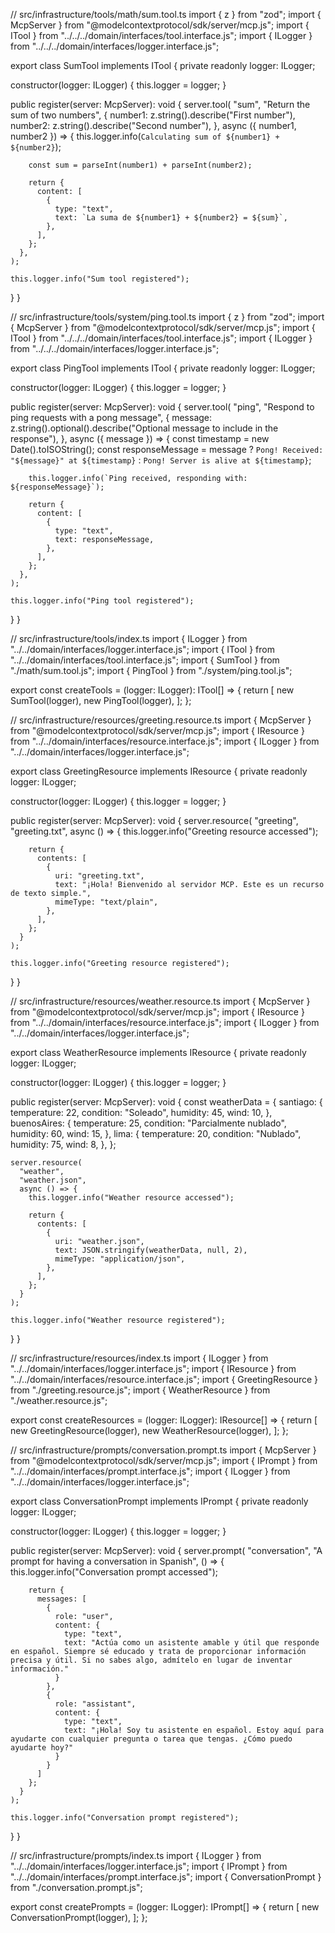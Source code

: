// src/infrastructure/tools/math/sum.tool.ts
import { z } from "zod";
import { McpServer } from "@modelcontextprotocol/sdk/server/mcp.js";
import { ITool } from "../../../domain/interfaces/tool.interface.js";
import { ILogger } from "../../../domain/interfaces/logger.interface.js";

export class SumTool implements ITool {
  private readonly logger: ILogger;

  constructor(logger: ILogger) {
    this.logger = logger;
  }

  public register(server: McpServer): void {
    server.tool(
      "sum",
      "Return the sum of two numbers",
      {
        number1: z.string().describe("First number"),
        number2: z.string().describe("Second number"),
      },
      async ({ number1, number2 }) => {
        this.logger.info(`Calculating sum of ${number1} + ${number2}`);

        const sum = parseInt(number1) + parseInt(number2);

        return {
          content: [
            {
              type: "text",
              text: `La suma de ${number1} + ${number2} = ${sum}`,
            },
          ],
        };
      },
    );

    this.logger.info("Sum tool registered");
  }
}

// src/infrastructure/tools/system/ping.tool.ts
import { z } from "zod";
import { McpServer } from "@modelcontextprotocol/sdk/server/mcp.js";
import { ITool } from "../../../domain/interfaces/tool.interface.js";
import { ILogger } from "../../../domain/interfaces/logger.interface.js";

export class PingTool implements ITool {
  private readonly logger: ILogger;

  constructor(logger: ILogger) {
    this.logger = logger;
  }

  public register(server: McpServer): void {
    server.tool(
      "ping",
      "Respond to ping requests with a pong message",
      {
        message: z.string().optional().describe("Optional message to include in the response"),
      },
      async ({ message }) => {
        const timestamp = new Date().toISOString();
        const responseMessage = message
          ? `Pong! Received: "${message}" at ${timestamp}`
          : `Pong! Server is alive at ${timestamp}`;

        this.logger.info(`Ping received, responding with: ${responseMessage}`);

        return {
          content: [
            {
              type: "text",
              text: responseMessage,
            },
          ],
        };
      },
    );

    this.logger.info("Ping tool registered");
  }
}

// src/infrastructure/tools/index.ts
import { ILogger } from "../../domain/interfaces/logger.interface.js";
import { ITool } from "../../domain/interfaces/tool.interface.js";
import { SumTool } from "./math/sum.tool.js";
import { PingTool } from "./system/ping.tool.js";

export const createTools = (logger: ILogger): ITool[] => {
  return [
    new SumTool(logger),
    new PingTool(logger),
  ];
};

// src/infrastructure/resources/greeting.resource.ts
import { McpServer } from "@modelcontextprotocol/sdk/server/mcp.js";
import { IResource } from "../../domain/interfaces/resource.interface.js";
import { ILogger } from "../../domain/interfaces/logger.interface.js";

export class GreetingResource implements IResource {
  private readonly logger: ILogger;

  constructor(logger: ILogger) {
    this.logger = logger;
  }

  public register(server: McpServer): void {
    server.resource(
      "greeting",
      "greeting.txt",
      async () => {
        this.logger.info("Greeting resource accessed");

        return {
          contents: [
            {
              uri: "greeting.txt",
              text: "¡Hola! Bienvenido al servidor MCP. Este es un recurso de texto simple.",
              mimeType: "text/plain",
            },
          ],
        };
      }
    );

    this.logger.info("Greeting resource registered");
  }
}

// src/infrastructure/resources/weather.resource.ts
import { McpServer } from "@modelcontextprotocol/sdk/server/mcp.js";
import { IResource } from "../../domain/interfaces/resource.interface.js";
import { ILogger } from "../../domain/interfaces/logger.interface.js";

export class WeatherResource implements IResource {
  private readonly logger: ILogger;

  constructor(logger: ILogger) {
    this.logger = logger;
  }

  public register(server: McpServer): void {
    const weatherData = {
      santiago: {
        temperature: 22,
        condition: "Soleado",
        humidity: 45,
        wind: 10,
      },
      buenosAires: {
        temperature: 25,
        condition: "Parcialmente nublado",
        humidity: 60,
        wind: 15,
      },
      lima: {
        temperature: 20,
        condition: "Nublado",
        humidity: 75,
        wind: 8,
      },
    };

    server.resource(
      "weather",
      "weather.json",
      async () => {
        this.logger.info("Weather resource accessed");

        return {
          contents: [
            {
              uri: "weather.json",
              text: JSON.stringify(weatherData, null, 2),
              mimeType: "application/json",
            },
          ],
        };
      }
    );

    this.logger.info("Weather resource registered");
  }
}

// src/infrastructure/resources/index.ts
import { ILogger } from "../../domain/interfaces/logger.interface.js";
import { IResource } from "../../domain/interfaces/resource.interface.js";
import { GreetingResource } from "./greeting.resource.js";
import { WeatherResource } from "./weather.resource.js";

export const createResources = (logger: ILogger): IResource[] => {
  return [
    new GreetingResource(logger),
    new WeatherResource(logger),
  ];
};

// src/infrastructure/prompts/conversation.prompt.ts
import { McpServer } from "@modelcontextprotocol/sdk/server/mcp.js";
import { IPrompt } from "../../domain/interfaces/prompt.interface.js";
import { ILogger } from "../../domain/interfaces/logger.interface.js";

export class ConversationPrompt implements IPrompt {
  private readonly logger: ILogger;

  constructor(logger: ILogger) {
    this.logger = logger;
  }

  public register(server: McpServer): void {
    server.prompt(
      "conversation",
      "A prompt for having a conversation in Spanish",
      () => {
        this.logger.info("Conversation prompt accessed");

        return {
          messages: [
            {
              role: "user",
              content: {
                type: "text",
                text: "Actúa como un asistente amable y útil que responde en español. Siempre sé educado y trata de proporcionar información precisa y útil. Si no sabes algo, admítelo en lugar de inventar información."
              }
            },
            {
              role: "assistant",
              content: {
                type: "text",
                text: "¡Hola! Soy tu asistente en español. Estoy aquí para ayudarte con cualquier pregunta o tarea que tengas. ¿Cómo puedo ayudarte hoy?"
              }
            }
          ]
        };
      }
    );

    this.logger.info("Conversation prompt registered");
  }
}

// src/infrastructure/prompts/index.ts
import { ILogger } from "../../domain/interfaces/logger.interface.js";
import { IPrompt } from "../../domain/interfaces/prompt.interface.js";
import { ConversationPrompt } from "./conversation.prompt.js";

export const createPrompts = (logger: ILogger): IPrompt[] => {
  return [
    new ConversationPrompt(logger),
  ];
};